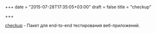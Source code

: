 +++
date = "2015-07-28T17:35:05+03:00"
draft = false
title = "checkup"

+++

<p><a href="https://github.com/aqafiam/checkup">checkup</a>&nbsp;- Пакет для end-to-end тестирования веб-приложений.</p>

